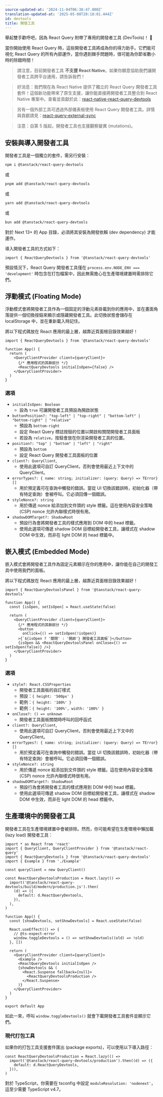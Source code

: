 ```yaml
---
source-updated-at: '2024-11-04T06:38:47.000Z'
translation-updated-at: '2025-05-08T20:18:01.444Z'
id: devtools
title: 開發工具
---
```


舉起雙手歡呼吧，因為 React Query 附帶了專用的開發者工具 (DevTools)！ 🥳

當你開始使用 React Query 時，這些開發者工具將成為你的得力助手。它們能可視化 React Query 的所有內部運作，當你遇到棘手問題時，很可能為你節省數小時的除錯時間！

> 請注意，目前開發者工具 **不支援 React Native**。如果你願意協助我們讓開發者工具跨平台通用，請告訴我們！

> 好消息：我們現在為 React Native 提供了獨立的 React Query 開發者工具套件！這個新功能帶來了原生支援，讓你能直接將開發者工具整合到 React Native 專案中。查看並貢獻於此：[react-native-react-query-devtools](https://github.com/LovesWorking/react-native-react-query-devtools)

> 另有一個外部工具可透過外部儀表板使用 React Query 開發者工具。詳情與貢獻請見：[react-query-external-sync](https://github.com/LovesWorking/react-query-external-sync)

> 注意：自第 5 版起，開發者工具也支援觀察變異 (mutations)。

## 安裝與導入開發者工具

開發者工具是一個獨立的套件，需另行安裝：

```bash
npm i @tanstack/react-query-devtools
```

或

```bash
pnpm add @tanstack/react-query-devtools
```

或

```bash
yarn add @tanstack/react-query-devtools
```

或

```bash
bun add @tanstack/react-query-devtools
```

對於 Next 13+ 的 App 目錄，必須將其安裝為開發依賴 (dev dependency) 才能運作。

導入開發者工具的方式如下：

```tsx
import { ReactQueryDevtools } from '@tanstack/react-query-devtools'
```

預設情況下，React Query 開發者工具僅在 `process.env.NODE_ENV === 'development'` 時包含在打包檔案中，因此無需擔心在生產環境建置時需排除它們。

## 浮動模式 (Floating Mode)

浮動模式會將開發者工具作為一個固定的浮動元素掛載到你的應用中，並在畫面角落提供一個切換按鈕來顯示或隱藏開發者工具。此切換狀態會儲存在 localStorage 中，並在重新載入時記住。

將以下程式碼放在 React 應用的最上層，越靠近頁面根目錄效果越好！

```tsx
import { ReactQueryDevtools } from '@tanstack/react-query-devtools'

function App() {
  return (
    <QueryClientProvider client={queryClient}>
      {/* 應用程式的其餘部分 */}
      <ReactQueryDevtools initialIsOpen={false} />
    </QueryClientProvider>
  )
}
```

### 選項

- `initialIsOpen: Boolean`
  - 設為 `true` 可讓開發者工具預設為開啟狀態
- `buttonPosition?: "top-left" | "top-right" | "bottom-left" | "bottom-right" | "relative"`
  - 預設為 `bottom-right`
  - 設定 React Query 標誌按鈕的位置以開啟和關閉開發者工具面板
  - 若設為 `relative`，按鈕會放在你渲染開發者工具的位置。
- `position?: "top" | "bottom" | "left" | "right"`
  - 預設為 `bottom`
  - 設定 React Query 開發者工具面板的位置
- `client?: QueryClient`,
  - 使用此選項可自訂 QueryClient，否則會使用最近上下文中的 QueryClient。
- `errorTypes?: { name: string; initializer: (query: Query) => TError}[]`
  - 用於預定義可在查詢中觸發的錯誤。當從 UI 切換該錯誤時，初始化器（帶有特定查詢）會被呼叫。它必須回傳一個錯誤。
- `styleNonce?: string`
  - 用於傳遞 nonce 給添加到文件頭的 style 標籤。這在使用內容安全策略 (CSP) nonce 允許內聯樣式時很有用。
- `shadowDOMTarget?: ShadowRoot`
  - 預設行為會將開發者工具的樣式應用到 DOM 中的 head 標籤。
  - 使用此選項可傳遞 shadow DOM 目標給開發者工具，讓樣式在 shadow DOM 中生效，而非在 light DOM 的 head 標籤中。

## 嵌入模式 (Embedded Mode)

嵌入模式會將開發者工具作為固定元素顯示在你的應用中，讓你能在自己的開發工具中使用我們的面板。

將以下程式碼放在 React 應用的最上層，越靠近頁面根目錄效果越好！

```tsx
import { ReactQueryDevtoolsPanel } from '@tanstack/react-query-devtools'

function App() {
  const [isOpen, setIsOpen] = React.useState(false)

  return (
    <QueryClientProvider client={queryClient}>
      {/* 應用程式的其餘部分 */}
      <button
        onClick={() => setIsOpen(!isOpen)}
      >{`${isOpen ? '關閉' : '開啟'} 開發者工具面板`}</button>
      {isOpen && <ReactQueryDevtoolsPanel onClose={() => setIsOpen(false)} />}
    </QueryClientProvider>
  )
}
```

### 選項

- `style?: React.CSSProperties`
  - 開發者工具面板的自訂樣式
  - 預設：`{ height: '500px' }`
  - 範例：`{ height: '100%' }`
  - 範例：`{ height: '100%', width: '100%' }`
- `onClose?: () => unknown`
  - 開發者工具面板關閉時呼叫的回呼函式
- `client?: QueryClient`,
  - 使用此選項可自訂 QueryClient，否則會使用最近上下文中的 QueryClient。
- `errorTypes?: { name: string; initializer: (query: Query) => TError}[]`
  - 用於預定義可在查詢中觸發的錯誤。當從 UI 切換該錯誤時，初始化器（帶有特定查詢）會被呼叫。它必須回傳一個錯誤。
- `styleNonce?: string`
  - 用於傳遞 nonce 給添加到文件頭的 style 標籤。這在使用內容安全策略 (CSP) nonce 允許內聯樣式時很有用。
- `shadowDOMTarget?: ShadowRoot`
  - 預設行為會將開發者工具的樣式應用到 DOM 中的 head 標籤。
  - 使用此選項可傳遞 shadow DOM 目標給開發者工具，讓樣式在 shadow DOM 中生效，而非在 light DOM 的 head 標籤中。

## 生產環境中的開發者工具

開發者工具在生產環境建置中會被排除。然而，你可能希望在生產環境中懶加載 (lazy load) 開發者工具：

```tsx
import * as React from 'react'
import { QueryClient, QueryClientProvider } from '@tanstack/react-query'
import { ReactQueryDevtools } from '@tanstack/react-query-devtools'
import { Example } from './Example'

const queryClient = new QueryClient()

const ReactQueryDevtoolsProduction = React.lazy(() =>
  import('@tanstack/react-query-devtools/build/modern/production.js').then(
    (d) => ({
      default: d.ReactQueryDevtools,
    }),
  ),
)

function App() {
  const [showDevtools, setShowDevtools] = React.useState(false)

  React.useEffect(() => {
    // @ts-expect-error
    window.toggleDevtools = () => setShowDevtools((old) => !old)
  }, [])

  return (
    <QueryClientProvider client={queryClient}>
      <Example />
      <ReactQueryDevtools initialIsOpen />
      {showDevtools && (
        <React.Suspense fallback={null}>
          <ReactQueryDevtoolsProduction />
        </React.Suspense>
      )}
    </QueryClientProvider>
  )
}

export default App
```

如此一來，呼叫 `window.toggleDevtools()` 就會下載開發者工具套件並顯示它們。

### 現代打包工具

如果你的打包工具支援套件匯出 (package exports)，可以使用以下導入路徑：

```tsx
const ReactQueryDevtoolsProduction = React.lazy(() =>
  import('@tanstack/react-query-devtools/production').then((d) => ({
    default: d.ReactQueryDevtools,
  })),
)
```

對於 TypeScript，你需要在 tsconfig 中設定 `moduleResolution: 'nodenext'`，這至少需要 TypeScript v4.7。
